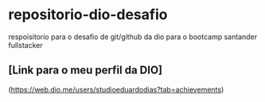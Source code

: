 # repositorio-dio-desafio
respoisitorio para o desafio de git/github da dio para o bootcamp santander fullstacker
 
 ## [Link para o meu perfil da DIO]
 (https://web.dio.me/users/studioeduardodias?tab=achievements)
